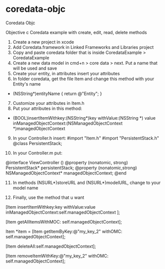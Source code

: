 # coredata-objc
Coredata Objc

Objective c Coredata example with create, edit, read, delete methods

1. Create a new project in xcode
2. Add Coredata.framework in Linked Frameworks and Libraries project
3. Copy and paste coredata folder that is inside CoredataExample > CoredataExample
4. Create a new data model in cmd+n > core data > next. Put a name that will be used and save
5. Create your entity, in attributes insert your attributes
6. In folder coredata, get the file Item and change this method with your Entity's name

+ (NSString*)entityName
{
    return @"Entity";
}

7. Customize your attributes in Item.h
8. Put your attributes in this method:

+ (BOOL)insertItemWithkey:(NSString*)key
                         withValue:(NSString *) value
             inManagedObjectContext:(NSManagedObjectContext *)managedObjectContext

9. In your Controller.h insert:
#import "Item.h"
#import "PersistentStack.h"
@class PersistentStack;

10. In your Controller.m put:

@interface ViewController ()
    @property (nonatomic, strong) PersistentStack* persistentStack;
    @property (nonatomic,strong) NSManagedObjectContext* managedObjectContext;
@end

11. In methods (NSURL*)storeURL and (NSURL*)modelURL, change to your model name

12. Finally, use the method that u want

[Item
        insertItemWithkey:key
        withValue:value
        inManagedObjectContext:self.managedObjectContext
    ];
    
[Item getAllItemsWithMOC: self.managedObjectContext];

Item *item = [Item getItemByKey:@"my_key_2" withOMC: self.managedObjectContext];

[Item deleteAll:self.managedObjectContext];

[Item removeItemWithKey:@"my_key_2" withOMC: self.managedObjectContext];
